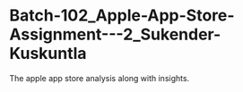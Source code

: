 # Batch-102_Apple-App-Store-Assignment---2_Sukender-Kuskuntla
The apple app store analysis along with insights.
